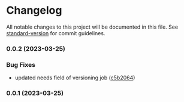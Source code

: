 # Changelog

All notable changes to this project will be documented in this file. See [standard-version](https://github.com/conventional-changelog/standard-version) for commit guidelines.

### 0.0.2 (2023-03-25)


### Bug Fixes

* updated needs field of versioning job ([c5b2064](https://github.com/shoriwe/base-go-repo/commit/c5b206467765707912bef6fc907fcea8f0a29185))

### 0.0.1 (2023-03-25)
